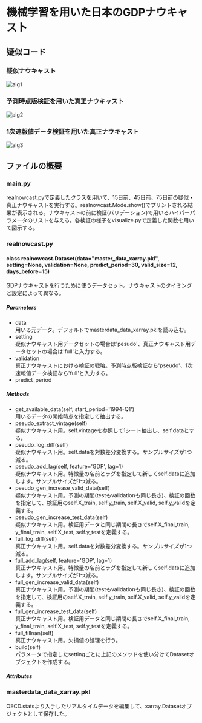 機械学習を用いた日本のGDPナウキャスト
====

## 疑似コード
### 疑似ナウキャスト

![alg1](https://user-images.githubusercontent.com/59720853/72235602-6c289200-3616-11ea-9360-b869d0dff561.png)

### 予測時点版検証を用いた真正ナウキャスト

![alg2](https://user-images.githubusercontent.com/59720853/72235619-882c3380-3616-11ea-9e41-b2fa6ef56949.png)

### 1次速報値データ検証を用いた真正ナウキャスト

![alg3](https://user-images.githubusercontent.com/59720853/72235631-95e1b900-3616-11ea-927d-0c88de692dfd.png)



## ファイルの概要
### main.py
realnowcast.pyで定義したクラスを用いて、15日前、45日前、75日前の疑似・真正ナウキャストを実行する。realnowcast.Mode.show()でプリントされる結果が表示される。ナウキャストの前に検証(バリデーション)で用いるハイパーパラメータのリストを与える。各検証の様子をvisualize.pyで定義した関数を用いて図示する。

### realnowcast.py
#### class realnowcast.Dataset(data="master_data_xarray.pkl", setting=None, validation=None, predict_period=30, valid_size=12, days_before=15)
GDPナウキャストを行うために使うデータセット。ナウキャストのタイミングと設定によって異なる。
##### Parameters
* data  
用いる元データ。デフォルトでmasterdata_data_xarray.pklを読み込む。
* setting  
疑似ナウキャスト用データセットの場合は'pesudo'、真正ナウキャスト用データセットの場合は'full'と入力する。
* validation  
真正ナウキャストにおける検証の戦略。予測時点版検証なら'pseudo'、1次速報値データ検証なら'full'と入力する。
* predict_period

##### Methods
* get_available_data(self, start_period='1994-Q1')  
用いるデータの開始時点を指定して抽出する。
* pseudo_extract_vintage(self)  
疑似ナウキャスト用。self.vintageを参照して1シート抽出し、self.dataとする。
* pseudo_log_diff(self)  
疑似ナウキャスト用。self.dataを対数差分変換する。サンプルサイズが1つ減る。
* pseudo_add_lag(self, feature='GDP', lag=1)  
疑似ナウキャスト用。特徴量の名前とラグを指定して新しくself.dataに追加します。サンプルサイズが1つ減る。
* pseudo_gen_increase_valid_data(self)  
疑似ナウキャスト用。予測の期間(testもvalidationも同じ長さ)、検証の回数を指定して、検証用のself.X_train, self.y_train, self.X_valid, self.y_validを定義する。
* pseudo_gen_increase_test_data(self)  
疑似ナウキャスト用。検証用データと同じ期間の長さでself.X_final_train, y_final_train, self.X_test, self.y_testを定義する。
* full_log_diff(self)  
真正ナウキャスト用。self.dataを対数差分変換する。サンプルサイズが1つ減る。
* full_add_lag(self, feature='GDP', lag=1)  
真正ナウキャスト用。特徴量の名前とラグを指定して新しくself.dataに追加します。サンプルサイズが1つ減る。
* full_gen_increase_valid_data(self)  
真正ナウキャスト用。予測の期間(testもvalidationも同じ長さ)、検証の回数を指定して、検証用のself.X_train, self.y_train, self.X_valid, self.y_validを定義する。
* full_gen_increase_test_data(self)  
真正ナウキャスト用。検証用データと同じ期間の長さでself.X_final_train, y_final_train, self.X_test, self.y_testを定義する。
* full_fillnan(self)  
真正ナウキャスト用。欠損値の処理を行う。  
* build(self)  
パラメータで指定したsettingごとに上記のメソッドを使い分けてDatasetオブジェクトを作成する。

##### Attributes

### masterdata_data_xarray.pkl
OECD.statsより入手したリアルタイムデータを編集して、xarray.Datasetオブジェクトとして保存した。
